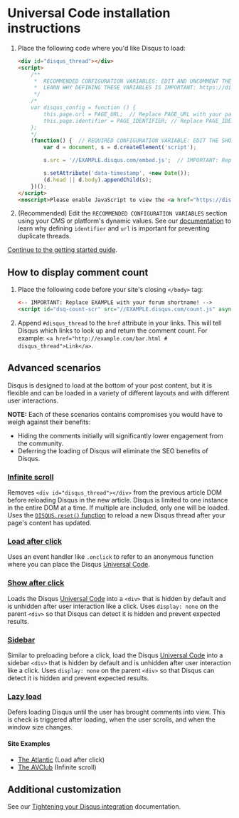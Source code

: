 # Universal Code installation instructions

1. Place the following code where you'd like Disqus to load:

	```html
	<div id="disqus_thread"></div>
	<script>
	    /**
	     *  RECOMMENDED CONFIGURATION VARIABLES: EDIT AND UNCOMMENT THE SECTION BELOW TO INSERT DYNAMIC VALUES FROM YOUR PLATFORM OR CMS.
	     *  LEARN WHY DEFINING THESE VARIABLES IS IMPORTANT: https://disqus.com/admin/universalcode/#configuration-variables
	     */
	    /*
	    var disqus_config = function () {
	        this.page.url = PAGE_URL;  // Replace PAGE_URL with your page's canonical URL variable
	        this.page.identifier = PAGE_IDENTIFIER; // Replace PAGE_IDENTIFIER with your page's unique identifier variable
	    };
	    */
	    (function() {  // REQUIRED CONFIGURATION VARIABLE: EDIT THE SHORTNAME BELOW
	        var d = document, s = d.createElement('script');

	        s.src = '//EXAMPLE.disqus.com/embed.js';  // IMPORTANT: Replace EXAMPLE with your forum shortname!

	        s.setAttribute('data-timestamp', +new Date());
	        (d.head || d.body).appendChild(s);
	    })();
	</script>
	<noscript>Please enable JavaScript to view the <a href="https://disqus.com/?ref_noscript" rel="nofollow">comments powered by Disqus.</a></noscript>
	```

2. (Recommended) Edit the `RECOMMENDED CONFIGURATION VARIABLES` section using your CMS or platform's dynamic values. See our [documentation](https://help.disqus.com/customer/en/portal/articles/2158629) to learn why defining `identifier` and `url` is important for preventing duplicate threads.

[Continue to the getting started guide](https://help.disqus.com/customer/portal/articles/1264625-getting-started).

## How to display comment count

1. Place the following code before your site's closing `</body>` tag:

	```html
	<-- IMPORTANT: Replace EXAMPLE with your forum shortname! -->
	<script id="dsq-count-scr" src="//EXAMPLE.disqus.com/count.js" async></script>
	```
2. Append `#disqus_thread` to the `href` attribute in your links. This will tell Disqus which links to look up and return the comment count. For example: `<a href="http://example.com/bar.html # disqus_thread">Link</a>`.

## Advanced scenarios

Disqus is designed to load at the bottom of your post content, but it is flexible and can be loaded in a variety of different layouts and with different user interactions.

**NOTE:** Each of these scenarios contains compromises you would have to weigh against their benefits:
- Hiding the comments initially will significantly lower engagement from the community.
- Deferring the loading of Disqus will eliminate the SEO benefits of Disqus.

### [Infinite scroll](infinite_scroll_template.html)

Removes `<div id="disqus_thread"></div>` from the previous article DOM before reloading Disqus in the new article. Disqus is limited to one instance in the entire DOM at a time. If multiple are included, only one will be loaded. Uses the [`DISQUS.reset()` function](https://help.disqus.com/customer/en/portal/articles/472107-using-disqus-on-ajax-sites) to reload a new Disqus thread after your page's content has updated.

### [Load after click](load_after_click_template.html)

Uses an event handler like `.onclick` to refer to an anonymous function where you can place the Disqus [Universal Code](https://disqus.com/admin/universalcode/).

### [Show after click](show_after_click_template.html)

Loads the Disqus [Universal Code](https://disqus.com/admin/universalcode/) into a `<div>` that is hidden by default and is unhidden after user interaction like a click. Uses `display: none` on the parent `<div>` so that Disqus can detect it is hidden and prevent expected results.

### [Sidebar](sidebar_template.html)

Similar to preloading before a click, load the Disqus [Universal Code](https://disqus.com/admin/universalcode/) into a sidebar `<div>` that is hidden by default and is unhidden after user interaction like a click. Uses `display: none` on the parent `<div>` so that Disqus can detect it is hidden and prevent expected results.

### [Lazy load](lazy_load_template.html)

Defers loading Disqus until the user has brought comments into view. This is check is triggered after loading, when the user scrolls, and when the window size changes.

#### Site Examples
- [The Atlantic](https://www.theatlantic.com/technology/archive/2017/03/trump-android-tweets/520869/) (Load after click)
- [The AVClub](http://www.avclub.com/article/sam-coffey-and-iron-lungs-channel-clash-talk-2-her-251891) (Infinite scroll)

## Additional customization

See our [Tightening your Disqus integration](https://help.disqus.com/customer/portal/articles/565624-tightening-your-disqus-integration) documentation.
